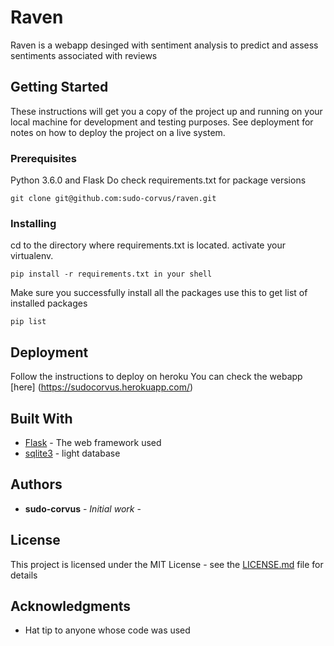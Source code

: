 # Raven

Raven is a webapp desinged with sentiment analysis to predict and assess sentiments associated with reviews

## Getting Started

These instructions will get you a copy of the project up and running on your local machine for development and testing purposes. See deployment for notes on how to deploy the project on a live system.

### Prerequisites

Python 3.6.0 and Flask
Do check requirements.txt for package versions
```
git clone git@github.com:sudo-corvus/raven.git
```

### Installing
cd to the directory where requirements.txt is located.
activate your virtualenv.
```
pip install -r requirements.txt in your shell
```
Make sure you successfully install all the packages
use this to get list of installed packages
```
pip list
```


## Deployment
Follow the instructions to deploy on heroku
You can check the webapp [here] (https://sudocorvus.herokuapp.com/)
## Built With

* [Flask](https://pypi.org/project/Flask/) - The web framework used
* [sqlite3](https://maven.apache.org/) -  light database





## Authors

* **sudo-corvus** - *Initial work* -


## License

This project is licensed under the MIT License - see the [LICENSE.md](LICENSE.md) file for details

## Acknowledgments

* Hat tip to anyone whose code was used


